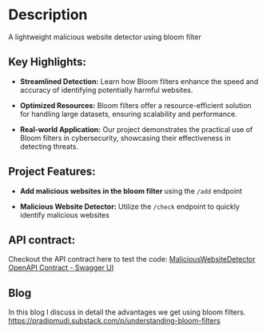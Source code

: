 # Description
A lightweight malicious website detector using bloom filter

## Key Highlights:

- **Streamlined Detection:** Learn how Bloom filters enhance the speed and accuracy of identifying potentially harmful websites.

- **Optimized Resources:** Bloom filters offer a resource-efficient solution for handling large datasets, ensuring scalability and performance.

- **Real-world Application:** Our project demonstrates the practical use of Bloom filters in cybersecurity, showcasing their effectiveness in detecting threats.

## Project Features:

- **Add malicious websites in the bloom filter** using the `/add` endpoint

- **Malicious Website Detector:** Utilize the `/check` endpoint to quickly identify malicious websites

## API contract:
Checkout the API contract here to test the code:
[MaliciousWebsiteDetector OpenAPI Contract - Swagger UI](https://petstore.swagger.io/?url=https://raw.githubusercontent.com/pradipmudi/malicious-website-detector/main/src/main/java/com/maliciouswebsitedetector/openapi/maliciouswebsite_openapi.yml)

## Blog
In this blog I discuss in detail the advantages we get using bloom filters.
https://pradipmudi.substack.com/p/understanding-bloom-filters
